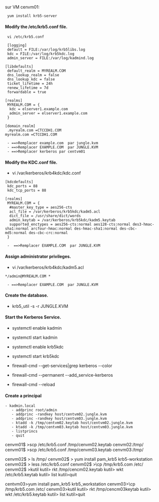 sur VM cenvm01:
```
 yum install krb5-server
```
#### Modify the /etc/krb5.conf file.

```
 vi /etc/krb5.conf  
```

```
 [logging]
 default = FILE:/var/log/krb5libs.log
 kdc = FILE:/var/log/krb5kdc.log
 admin_server = FILE:/var/log/kadmind.log

[libdefaults]
 default_realm = MYREALM.COM
 dns_lookup_realm = false
 dns_lookup_kdc = false
 ticket_lifetime = 24h
 renew_lifetime = 7d
 forwardable = true

[realms]
 MYREALM.COM = {
  kdc = elserver1.example.com
  admin_server = elserver1.example.com
 }

[domain_realm]
 .myrealm.com =CTCCDH1.COM
myrealm.com =CTCCDH1.COM
```
     - ==>Remplacer example.com  par jungle.kvm
     - ==>Remplacer EXAMPLE.COM  par JUNGLE.KVM
     - ==>Remplacer kerberos par centvm01

#### Modify the KDC.conf file.
- vi /var/kerberos/krb4kdc/kdc.conf
```
[kdcdefaults]
 kdc_ports = 88
 kdc_tcp_ports = 88

[realms]
 MYREALM.COM = {
  #master_key_type = aes256-cts
  acl_file = /var/kerberos/krb5kdc/kadm5.acl
  dict_file = /usr/share/dict/words
  admin_keytab = /var/kerberos/krb5kdc/kadm5.keytab
  supported_enctypes = aes256-cts:normal aes128-cts:normal des3-hmac-sha1:normal arcfour-hmac:normal des-hmac-sha1:normal des-cbc-md5:normal des-cbc-crc:normal
 }
```
     -  ==>Remplacer EXAMPLE.COM  par JUNGLE.KVM
#### Assign administrator privileges.
-  vi /var/kerberos/krb4kdc/kadm5.acl
```
*/admin@MYREALM.COM *
```
     - ==>Remplacer EXAMPLE.COM  par JUNGLE.KVM
#### Create the database.
- krb5_util -s -r JUNGLE.KVM
#### Start the Kerberos Service.

- systemctl enable kadmin
- systemctl start kadmin

- systemctl enable krb5kdc
- systemctl start krb5kdc

- firewall-cmd --get-services|grep kerberos --color
- firewall-cmd --permanent --add_service-kerberos
- firewall-cmd --reload

#### Create a principal
```
- kadmin.local
   - addprinc root/admin  
   - addprinc -randkey host/centvm02.jungle.kvm
   - addprinc -randkey host/centvm03.jungle.kvm
   - ktadd -k /tmp/centvm02.keytab host/centvm02.jungle.kvm
   - ktadd -k /tmp/centvm03.keytab host/centvm03.jungle.kvm
   - listprincs
   - quit
```
cenvm01$ >scp /etc/krb5.conf /tmp/cenvm02.keytab cenvm02:/tmp/
cenvm01$ >scp /etc/krb5.conf /tmp/cenvm03.keytab cenvm03:/tmp/

cenvm02$ > ls /tmp/
cenvm02$ > yum install pam_krb5 krb5-workstation
cenvm02$ > less /etc/krb5.conf
cenvm02$ >\cp /tmp/krb5.com /etc/
cenvm02$ >kutil
kutil> rkt /tmp/cencm02.keytab
kutil> wkt /etc/krb5.keytab
kutil> list
kutil>quit

centvm03>yum install pam_krb5 krb5_workstation
cenvm03>\cp /tmp/krb5.com /etc/
cenvm03>kutil
kutil> rkt /tmp/cencm03keytab
kutil> wkt /etc/krb5.keytab
kutil> list
kutil>quit











